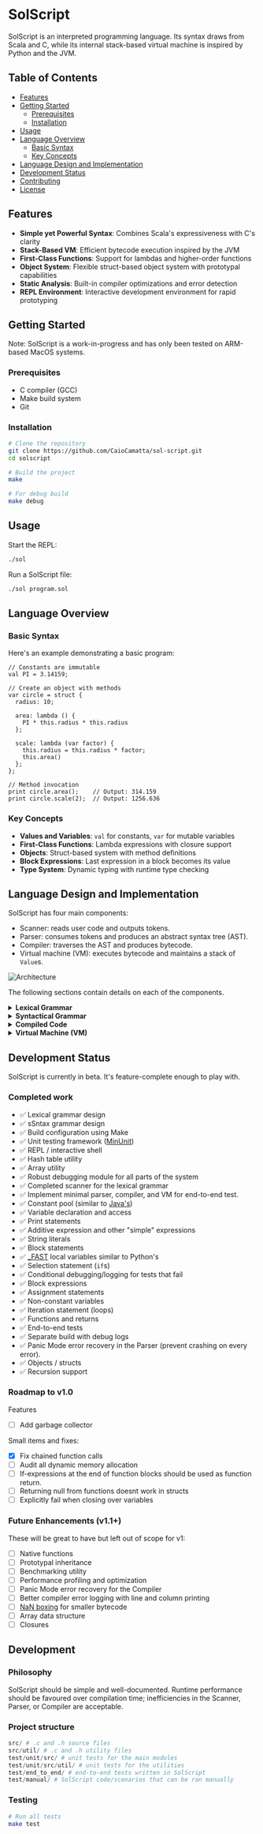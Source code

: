 # SolScript

SolScript is an interpreted programming language. Its syntax draws from Scala and C, while its internal stack-based virtual machine is inspired by Python and the JVM.

## Table of Contents

- [Features](#features)
- [Getting Started](#getting-started)
  - [Prerequisites](#prerequisites)
  - [Installation](#installation)
- [Usage](#usage)
- [Language Overview](#language-overview)
  - [Basic Syntax](#basic-syntax)
  - [Key Concepts](#key-concepts)
- [Language Design and Implementation](#language-design-and-implementation)
- [Development Status](#development-status)
- [Contributing](#contributing)
- [License](#license)

## Features

- **Simple yet Powerful Syntax**: Combines Scala's expressiveness with C's clarity
- **Stack-Based VM**: Efficient bytecode execution inspired by the JVM
- **First-Class Functions**: Support for lambdas and higher-order functions
- **Object System**: Flexible struct-based object system with prototypal capabilities
- **Static Analysis**: Built-in compiler optimizations and error detection
- **REPL Environment**: Interactive development environment for rapid prototyping

## Getting Started

Note: SolScript is a work-in-progress and has only been tested on ARM-based MacOS systems.

### Prerequisites

- C compiler (GCC)
- Make build system
- Git

### Installation

```bash
# Clone the repository
git clone https://github.com/CaioCamatta/sol-script.git
cd solscript

# Build the project
make

# For debug build
make debug
```

## Usage

Start the REPL:

```bash
./sol
```

Run a SolScript file:

```bash
./sol program.sol
```

## Language Overview

### Basic Syntax

Here's an example demonstrating a basic program:

```solscript
// Constants are immutable
val PI = 3.14159;

// Create an object with methods
var circle = struct {
  radius: 10;

  area: lambda () {
    PI * this.radius * this.radius
  };

  scale: lambda (var factor) {
    this.radius = this.radius * factor;
    this.area()
  };
};

// Method invocation
print circle.area();    // Output: 314.159
print circle.scale(2);  // Output: 1256.636
```

### Key Concepts

- **Values and Variables**: `val` for constants, `var` for mutable variables
- **First-Class Functions**: Lambda expressions with closure support
- **Objects**: Struct-based system with method definitions
- **Block Expressions**: Last expression in a block becomes its value
- **Type System**: Dynamic typing with runtime type checking

## Language Design and Implementation

SolScript has four main components:

- Scanner: reads user code and outputs tokens.
- Parser: consumes tokens and produces an abstract syntax tree (AST).
- Compiler: traverses the AST and produces bytecode.
- Virtual machine (VM): executes bytecode and maintains a stack of `Value`s.

![Architecture](./architecture.png)

The following sections contain details on each of the components.

<details>
<summary><strong>Lexical Grammar</strong></summary>

The scanner turns characters into tokens. For example, "val" becomes a `TOKEN_VAL`. It's inspired by the [C's lexical grammar](https://learn.microsoft.com/en-us/cpp/c-language/lexical-grammar?view=msvc-170) and [Scala's lexical expressions](https://www.scala-lang.org/files/archive/spec/2.11/06-expressions.html#expressions).

```
token:
    keyword
    identifier
    number-literal
    string-literal
    punctuator

keyword:
    "number"
    "if"
    "else"
    "struct"
    "return"
    "false"
    "true"
    "null"
    "val"
    "prototype"

number-literal:
    digit+ (. digit+)?

string-literal:
    " s-char-sequence* "

s-char-sequence:
    [^\"]

identifier:
    non-digit (non-digit | digit)*

non-digit: one of
     _ a b c d e f g h i j k l m
     n o p q r s t u v w x y z
     A B C D E F G H I J K L M
     N O P Q R S T U V W X Y Z

digit: one of
    0 1 2 3 4 5 6 7 8 9

punctuator: one of
    ( ) { } . * + - ! % < > = <= >= == != || && ; ,
```

#### Example

When scanning `print 2+3-4;`, the following tokens would be produced:

```
TOKEN_PRINT(lexeme="print", line=1, column=6)
TOKEN_NUMBER(lexeme="2", line=1, column=8)
TOKEN_PLUS(lexeme="+", line=1, column=9)
TOKEN_NUMBER(lexeme="3", line=1, column=10)
TOKEN_MINUS(lexeme="-", line=1, column=11)
TOKEN_NUMBER(lexeme="4", line=1, column=12)
TOKEN_SEMICOLON(lexeme=";", line=1, column=13)
TOKEN_EOF(lexeme="", line=2, column=2)
```

Use `make debug` to view these tokens.

</details>

<details>
<summary><strong>Syntactical Grammar</strong></summary>

The syntactical grammar _should_ be an LALR(1) grammar. It can be parsed by a left-to-right parser with 1 tokens of look-ahead. A SolScript program `Source` is a series of `Statement`s that use `Expression`s and `Literal`s.

This grammar is inspired by the [ANSI C grammar](https://slebok.github.io/zoo/c/c90/sdf/extracted/index.html#Statement), [Lox](https://craftinginterpreters.com/) and Scala.

```
source:
  statement* EOF

statement:
  declaration
  block-statement
  iteration-statement
  selection-statement
  return-statement
  print-statement
  assignment-statement
  expression-statement # if this is a call expresison or an identifier, check next character. If next is  a "."

declaration:
  var-declaration
  val-declaration

var-declaration:
  "var" identifier ";"
  "var" identifier "=" expression  ";"

val-declaration:
  "val" identifier "=" expression ";"

block-statement:
  "{" statement* "}"

iteration-statement:
  "while" "(" expression ")" block-statement

selection-statement:
  "if" "(" expression ")" statement
  "if" "(" expression ")" statement "else" statement

return-statement:
  "return" ";"
  "return" expression ";"

expression-statement:
  expression ";"

assignment-statement:
  expression "=" expression

print-statement:
  "print" expression ";"


expression:
  struct-expression
  function-expression
  logical-or-expression


struct-expression:
  "struct" "{" struct-declaration-list "}"

struct-declaration-list:
  struct-declaration
  struct-declaration-list "," struct-declaration

struct-declaration:
  identifier ":" expression
  "prototype" ":" identifier


lambda-expression:
  "lambda" "(" ")" "{" block-expression "}"
  "lambda" "(" parameter-list ")" "{" block-expression "}"

parameter-list:
  identifier ( "," identifier )*

argument-list:
  expression ( "," expression )*


block-expression:
  "{" statement* expression "}"


logical-or-expression:
  logical-and-expression ( "or" logical-and-expression )*

logical-and-expression:
  equality-expression ( "and" equality-expression )*

equality-expression:
  comparison-expression ( ("!=" | "==") comparison-expression )*

comparison-expression:
  additive-expression ( ( ">" | ">=" | "<" | "<=" ) additive-expression )*

additive-expression:
  multiplicative-expression ( ( "-" | "+" ) multiplicative-expression )*

multiplicative-expression:
  unary-expression ( ( "/" | "*" ) unary-expression )*

unary-expression:
  postfix-expression
  ( "!" )* postfix-expression
  ( "-" )* postfix-expression

postfix-expression:
  primary-expression
  postfix-expression "(" ")"
  postfix-expression "(" argument-list ")"
  postfix-expression "." identifier

primary-expression:
  number-literal
  string-literal
  identifier
  block-expression
  ( expression )
  "true"
  "false"
  "null"
  "this"


number-literal      # terminal
string-literal      # terminal
identifier          # terminal
```

#### Example

When parsing `print 2+3-4;`, the following Abstract Syntax Tree would be produced:

```
Source(numberOfStatements=1)
|   PrintStatement
|   |   AdditiveExpression(punctuator="-")
|   |   |   (left)
|   |   |   |   AdditiveExpression(punctuator="+")
|   |   |   |   |   (left)
|   |   |   |   |   |   PrimaryExpression
|   |   |   |   |   |   |   NumberLiteral(token="2")
|   |   |   |   |   (right)
|   |   |   |   |   |   PrimaryExpression
|   |   |   |   |   |   |   NumberLiteral(token="3")
|   |   |   (right)
|   |   |   |   PrimaryExpression
|   |   |   |   |   NumberLiteral(token="4")
```

</details>

<details>
<summary><strong>Compiled Code</strong></summary>

SolScript's code is compiled ahead of time. The compiled code object consists of:

- An array of bytecode with optional operands
- A constant pool for storing strings, numbers, and other constants
  - Necessary for communication .

Inspired by [java .class files](https://en.wikipedia.org/wiki/Java_class_file)

#### Example

When compiling `print 2+3-4;`, the following constants and bytecode would be produced:

```

Constant Pool
#0 (double) 2.000000
#1 (double) 3.000000
#2 (double) 4.000000

Bytecode
[ LOAD_CONSTANT #0 ]
[ LOAD_CONSTANT #1 ]
[ ADD ]
[ LOAD_CONSTANT #2 ]
[ PRINT ]

```

</details>

<details>
<summary><strong>Virtual Machine (VM)</strong></summary>

The SolScript VM uses a stack-based architecture for executing bytecode instructions. Sol maintains a stack of `Value`s which can be numbers, strings, objects, etc. The language as a whole is optimized for fast code execution.

See [bytecode.h](./src/bytecode.h) for the complete Instruction Set.

Sol's VM is inspired by the [Lox VM](https://craftinginterpreters.com/a-virtual-machine.html) and the [JVM](https://docs.oracle.com/javase/specs/jvms/se8/html/), and to some extent, the [CPython VM](https://leanpub.com/insidethepythonvirtualmachine/read).

</details>

## Development Status

SolScript is currently in beta. It's feature-complete enough to play with.

### Completed work

- ✅ Lexical grammar design
- ✅ sSntax grammar design
- ✅ Build configuration using Make
- ✅ Unit testing framework ([MinUnit](https://jera.com/techinfo/jtns/jtn002))
- ✅ REPL / interactive shell
- ✅ Hash table utility
- ✅ Array utility
- ✅ Robust debugging module for all parts of the system
- ✅ Completed scanner for the lexical grammar
- ✅ Implement minimal parser, compiler, and VM for end-to-end test.
- ✅ Constant pool (similar to [Java's](https://blogs.oracle.com/javamagazine/post/java-class-file-constant-pool))
- ✅ Variable declaration and access
- ✅ Print statements
- ✅ Additive expression and other "simple" expressions
- ✅ String literals
- ✅ Block statements
- ✅ [\_FAST](https://stackoverflow.com/questions/74998947/whats-pythons-load-fast-bytecode-instruction-fast-at) local variables similar to Python's
- ✅ Selection statement (`if`s)
- ✅ Conditional debugging/logging for tests that fail
- ✅ Block expressions
- ✅ Assignment statements
- ✅ Non-constant variables
- ✅ Iteration statement (loops)
- ✅ Functions and returns
- ✅ End-to-end tests
- ✅ Separate build with debug logs
- ✅ Panic Mode error recovery in the Parser (prevent crashing on every error).
- ✅ Objects / structs
- ✅ Recursion support

### Roadmap to v1.0

Features

- [ ] Add garbage collector

Small items and fixes:

- [x] Fix chained function calls
- [ ] Audit all dynamic memory allocation
- [ ] If-expressions at the end of function blocks should be used as function return.
- [ ] Returning null from functions doesnt work in structs
- [ ] Explicitly fail when closing over variables

### Future Enhancements (v1.1+)

These will be great to have but left out of scope for v1:

- [ ] Native functions
- [ ] Prototypal inheritance
- [ ] Benchmarking utility
- [ ] Performance profiling and optimization
- [ ] Panic Mode error recovery for the Compiler
- [ ] Better compiler error logging with line and column printing
- [ ] [NaN boxing](https://piotrduperas.com/posts/nan-boxing) for smaller bytecode
- [ ] Array data structure
- [ ] Closures

## Development

### Philosophy

SolScript should be simple and well-documented. Runtime performance should be favoured over compilation time; inefficiencies in the Scanner, Parser, or Compiler are acceptable.

### Project structure

```python
src/ # .c and .h source files
src/util/ # .c and .h utility files
test/unit/src/ # unit tests for the main modules
test/unit/src/util/ # unit tests for the utilities
test/end_to_end/ # end-to-end tests written in SolScript
test/manual/ # SolScript code/scenarios that can be ran manually
```

### Testing

```bash
# Run all tests
make test
```
